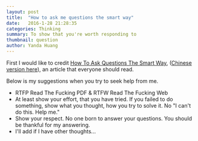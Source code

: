 ```yaml
---
layout: post
title:  "How to ask me questions the smart way"
date:   2016-1-28 21:28:35
categories: Thinking
summary: To show that you're worth responding to
thumbnail: question
author: Yanda Huang
---
```


First I would like to credit [How To Ask Questions The Smart Way](http://www.catb.org/esr/faqs/smart-questions.html), ([Chinese version here](http://doc.zengrong.net/smart-questions/cn.html)), an article that everyone should read.

Below is my suggestions when you try to seek help from me.

- RTFP Read The Fucking PDF & RTFW Read The Fucking Web
- At least show your effort, that you have tried. If you failed to do something, show what you thought, how you try to solve it. No "I can't do this. Help me."
- Show your respect. No one born to answer your questions. You should be thankful for my answering.
- I'll add if I have other thoughts...
